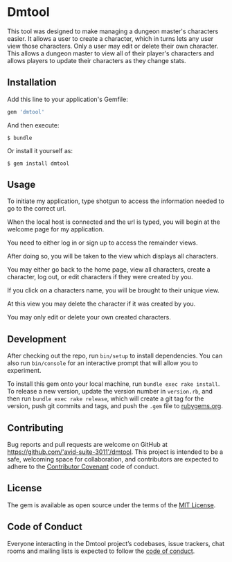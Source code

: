 # Dmtool

This tool was designed to make managing a dungeon master's characters easier. It allows a user to create a character, which in turns lets any user view those characters. Only a user may edit or delete their own character. This allows a dungeon master to view all of their player's characters and allows players to update their characters as they change stats. 

## Installation

Add this line to your application's Gemfile:

```ruby
gem 'dmtool'
```

And then execute:

    $ bundle

Or install it yourself as:

    $ gem install dmtool

## Usage

To initiate my application, type shotgun to access the information needed to go to the correct url.

When the local host is connected and the url is typed, you will begin at the welcome page for my application.

You need to either log in or sign up to access the remainder views.

After doing so, you will be taken to the view which displays all characters.

You may either go back to the home page, view all characters, create a character, log out, or edit characters if they were created by you.

If you click on a characters name, you will be brought to their unique view.

At this view you may delete the character if it was created by you.

You may only edit or delete your own created characters.

## Development

After checking out the repo, run `bin/setup` to install dependencies. You can also run `bin/console` for an interactive prompt that will allow you to experiment.

To install this gem onto your local machine, run `bundle exec rake install`. To release a new version, update the version number in `version.rb`, and then run `bundle exec rake release`, which will create a git tag for the version, push git commits and tags, and push the `.gem` file to [rubygems.org](https://rubygems.org).

## Contributing

Bug reports and pull requests are welcome on GitHub at https://github.com/'avid-suite-3011'/dmtool. This project is intended to be a safe, welcoming space for collaboration, and contributors are expected to adhere to the [Contributor Covenant](http://contributor-covenant.org) code of conduct.

## License

The gem is available as open source under the terms of the [MIT License](https://opensource.org/licenses/MIT).

## Code of Conduct

Everyone interacting in the Dmtool project’s codebases, issue trackers, chat rooms and mailing lists is expected to follow the [code of conduct](https://github.com/'avid-suite-3011'/dmtool/blob/master/CODE_OF_CONDUCT.md).
